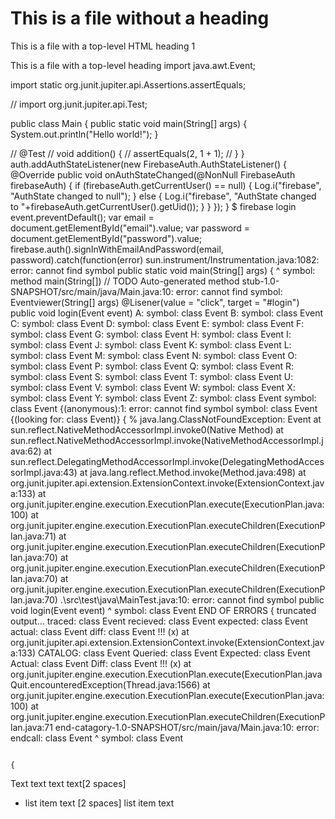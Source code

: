# This is a file without a heading

This is a file with a top-level HTML heading 1

This is a file with a top-level heading
import java.awt.Event;

import static org.junit.jupiter.api.Assertions.assertEquals;

// import org.junit.jupiter.api.Test;

public class Main {
  public static void main(String[] args) {
    System.out.println("Hello world!");
  }

  // @Test
  // void addition() {
  //     assertEquals(2, 1 + 1);
  // }
}
auth.addAuthStateListener(new FirebaseAuth.AuthStateListener() {
    @Override
    public void onAuthStateChanged(@NonNull FirebaseAuth firebaseAuth) {
        if (firebaseAuth.getCurrentUser() == null) {
            Log.i("firebase", "AuthState changed to null");
        }
        else {
            Log.i("firebase", "AuthState changed to "+firebaseAuth.getCurrentUser().getUid());
        }
    }
});
}
$ firebase login
  event.preventDefault();
  var email = document.getElementById("email").value;
  var password = document.getElementById("password").value;
  firebase.auth().signInWithEmailAndPassword(email, password).catch(function(error)
    sun.instrument/Instrumentation.java:1082: error: cannot find symbol
    public static void main(String[] args) {
    ^
  symbol:   method main(String[])
                        // TODO Auto-generated method stub-1.0-SNAPSHOT/src/main/java/Main.java:10: error: cannot find symbol: Eventviewer(String[] args)
                        @Lisener(value = "click", target = "#login")
                        public void login(Event event)
    A:   symbol:   class Event
    B:   symbol:   class Event
    C:   symbol:   class Event
    D:   symbol:   class Event
    E:   symbol:   class Event
    F:   symbol:   class Event
    G:   symbol:   class Event
    H:   symbol:   class Event
    I:   symbol:   class Event
    J:   symbol:   class Event
    K:   symbol:   class Event
    L:   symbol:   class Event
    M:   symbol:   class Event
    N:   symbol:   class Event
    O:   symbol:   class Event
    P:   symbol:   class Event
    Q:   symbol:   class Event
    R:   symbol:   class Event
    S:   symbol:   class Event
    T:   symbol:   class Event
    U:   symbol:   class Event
    V:   symbol:   class Event
    W:   symbol:   class Event
    X:   symbol:   class Event
    Y:   symbol:   class Event
    Z:   symbol:   class Event
    symbol:   class Event
    {(anonymous):1: error: cannot find symbol
    symbol:   class Event
    {(looking for:   class Event)}
  {
    % java.lang.ClassNotFoundException: Event
        at sun.reflect.NativeMethodAccessorImpl.invoke0(Native Method)
        at sun.reflect.NativeMethodAccessorImpl.invoke(NativeMethodAccessorImpl.java:62)
        at sun.reflect.DelegatingMethodAccessorImpl.invoke(DelegatingMethodAccessorImpl.java:43)
        at java.lang.reflect.Method.invoke(Method.java:498)
        at org.junit.jupiter.api.extension.ExtensionContext.invoke(ExtensionContext.java:133)
        at org.junit.jupiter.engine.execution.ExecutionPlan.execute(ExecutionPlan.java:100)
        at org.junit.jupiter.engine.execution.ExecutionPlan.executeChildren(ExecutionPlan.java:71)
        at org.junit.jupiter.engine.execution.ExecutionPlan.executeChildren(ExecutionPlan.java:70)
        at org.junit.jupiter.engine.execution.ExecutionPlan.executeChildren(ExecutionPlan.java:70)
        at org.junit.jupiter.engine.execution.ExecutionPlan.executeChildren(ExecutionPlan.java:70)
      .\src\test\java\MainTest.java:10: error: cannot find symbol
        public void login(Event event)
        ^
  symbol:   class Event
      END OF ERRORS
      {
      truncated output...
        traced:   class Event
        recieved:   class Event
        expected:   class Event
        actual:   class Event
        diff:   class Event
        !!!
        (x)  at org.junit.jupiter.api.extension.ExtensionContext.invoke(ExtensionContext.java:133)
         CATALOG:   class Event
         Queried:   class Event
         Expected:   class Event
         Actual:   class Event
         Diff:   class Event
         !!!
         (x)  at org.junit.jupiter.engine.execution.ExecutionPlan.execute(ExecutionPlan.java
                                                                          Quit.encounteredException(Thread.java:1566)
                                                                          at org.junit.jupiter.engine.execution.ExecutionPlan.execute(ExecutionPlan.java:100)
                                                                          at org.junit.jupiter.engine.execution.ExecutionPlan.executeChildren(ExecutionPlan.java:71
                                                                                                                                              end-catagory-1.0-SNAPSHOT/src/main/java/Main.java:10: error:
                                                                                                                                              endcall:   class Event
                                                                                                                                              ^
  symbol:   class Event
                                                                                                                            
                                                                                                                                {
Text text text
text[2 spaces]
- list item text
  [2 spaces]
  list item text
